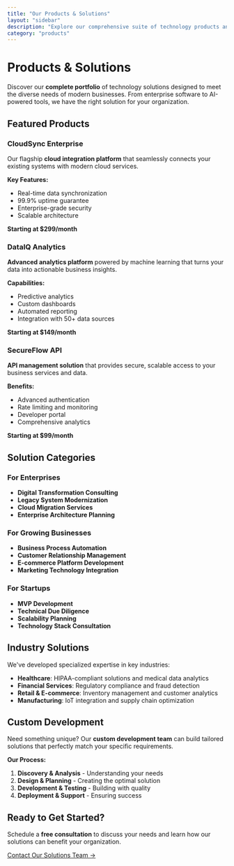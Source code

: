```yaml
---
title: "Our Products & Solutions"
layout: "sidebar"
description: "Explore our comprehensive suite of technology products and services designed to accelerate your digital transformation."
category: "products"
---
```


# Products & Solutions

Discover our **complete portfolio** of technology solutions designed to meet the diverse needs of modern businesses. From enterprise software to AI-powered tools, we have the right solution for your organization.

## Featured Products

### CloudSync Enterprise
Our flagship **cloud integration platform** that seamlessly connects your existing systems with modern cloud services.

**Key Features:**
- Real-time data synchronization
- 99.9% uptime guarantee  
- Enterprise-grade security
- Scalable architecture

**Starting at $299/month**

### DataIQ Analytics
**Advanced analytics platform** powered by machine learning that turns your data into actionable business insights.

**Capabilities:**
- Predictive analytics
- Custom dashboards
- Automated reporting
- Integration with 50+ data sources

**Starting at $149/month**

### SecureFlow API
**API management solution** that provides secure, scalable access to your business services and data.

**Benefits:**
- Advanced authentication
- Rate limiting and monitoring
- Developer portal
- Comprehensive analytics

**Starting at $99/month**

## Solution Categories

### For Enterprises
- **Digital Transformation Consulting**
- **Legacy System Modernization** 
- **Cloud Migration Services**
- **Enterprise Architecture Planning**

### For Growing Businesses
- **Business Process Automation**
- **Customer Relationship Management**
- **E-commerce Platform Development**
- **Marketing Technology Integration**

### For Startups
- **MVP Development**
- **Technical Due Diligence**
- **Scalability Planning**
- **Technology Stack Consultation**

## Industry Solutions

We've developed specialized expertise in key industries:

- **Healthcare**: HIPAA-compliant solutions and medical data analytics
- **Financial Services**: Regulatory compliance and fraud detection
- **Retail & E-commerce**: Inventory management and customer analytics
- **Manufacturing**: IoT integration and supply chain optimization

## Custom Development

Need something unique? Our **custom development team** can build tailored solutions that perfectly match your specific requirements.

**Our Process:**
1. **Discovery & Analysis** - Understanding your needs
2. **Design & Planning** - Creating the optimal solution
3. **Development & Testing** - Building with quality
4. **Deployment & Support** - Ensuring success

## Ready to Get Started?

Schedule a **free consultation** to discuss your needs and learn how our solutions can benefit your organization.

[Contact Our Solutions Team →](/contact/)